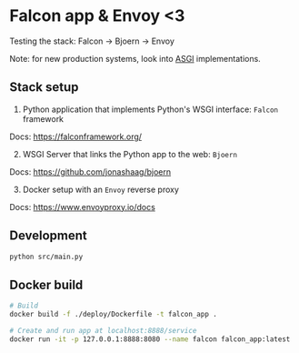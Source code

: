 # Falcon app & Envoy <3

Testing the stack: Falcon -> Bjoern -> Envoy

Note: for new production systems, look into [ASGI](https://asgi.readthedocs.io/en/latest/implementations.html) implementations.

## Stack setup

1. Python application that implements Python's WSGI interface: `Falcon` framework

Docs: https://falconframework.org/

2. WSGI Server that links the Python app to the web: `Bjoern`

Docs: https://github.com/jonashaag/bjoern

3. Docker setup with an `Envoy` reverse proxy

Docs: https://www.envoyproxy.io/docs

## Development

```bash
python src/main.py
```

## Docker build

```bash
# Build
docker build -f ./deploy/Dockerfile -t falcon_app .

# Create and run app at localhost:8888/service
docker run -it -p 127.0.0.1:8888:8080 --name falcon falcon_app:latest
```
